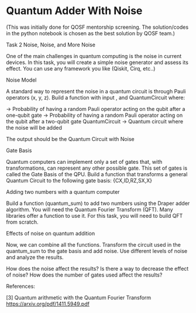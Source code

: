 # Quantum Adder With Noise

(This was initially done for QOSF mentorship screening. The solution/codes in the python notebook is chosen as the best solution by QOSF team.)

Task 2 Noise, Noise, and More Noise 

One of the main challenges in quantum computing is the noise in current devices. In this task, you will create a simple noise generator and assess its effect. You can use any framework you like (Qiskit, Cirq, etc..)

Noise Model 

A standard way to represent the noise in a quantum circuit is through Pauli operators (x, y, z). Build a function with input ,  and QuantumCircuit where:

  → Probability of having a random Pauli operator acting on the qubit after a one-qubit gate 
  → Probability of having a random Pauli operator acting on the qubit after a two-qubit gate 
QuantumCircuit → Quantum circuit where the noise will be added 

The output should be the Quantum Circuit with Noise 

Gate Basis 

Quantum computers can implement only a set of gates that, with transformations, can represent any other possible gate. This set of gates is called the Gate Basis of the QPU. Build a function that transforms a general Quantum Circuit to the following gate basis: {CX,ID,RZ,SX,X}

Adding two numbers with a quantum computer

Build a function (quantum_sum) to add two numbers using the Draper adder algorithm. You will need the Quantum Fourier Transform (QFT). Many libraries offer a function to use it. For this task, you will need to build QFT from scratch.

Effects of noise on quantum addition 

Now, we can combine all the functions. Transform the circuit used in the quantum_sum to the gate basis and add noise. Use different levels of noise and analyze the results. 

How does the noise affect the results? 
Is there a way to decrease the effect of noise? 
How does the number of gates used affect the results? 

References:

[3] Quantum arithmetic with the Quantum Fourier Transform 
https://arxiv.org/pdf/1411.5949.pdf
